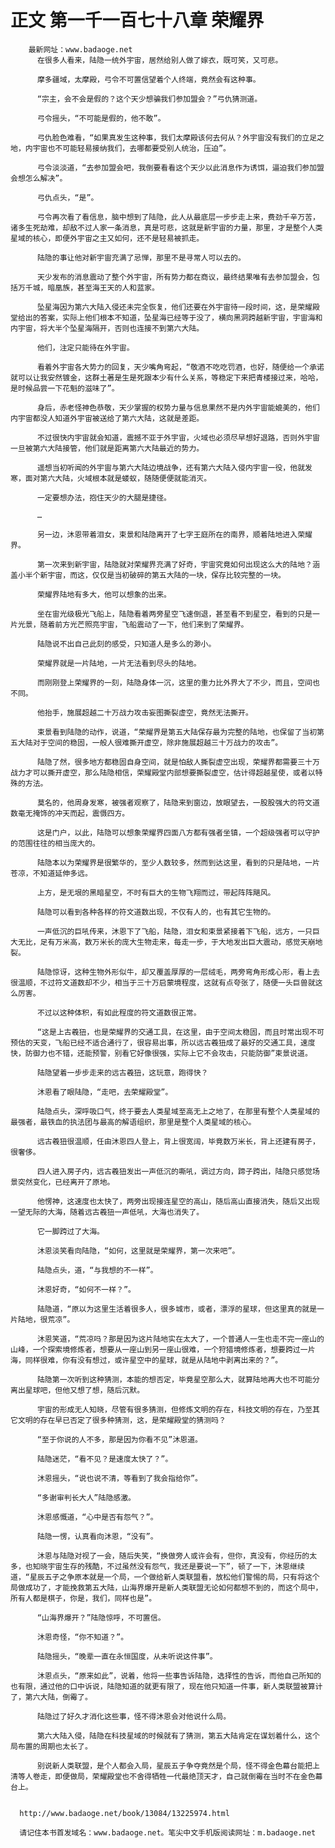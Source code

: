 # 正文 第一千一百七十八章 荣耀界
        最新网址：www.badaoge.net
          在很多人看来，陆隐一统外宇宙，居然给别人做了嫁衣，既可笑，又可悲。
      
          摩多疆域，太摩殿，弓令不可置信望着个人终端，竟然会有这种事。
      
          “宗主，会不会是假的？这个天少想骗我们参加盟会？”弓仇猜测道。
      
          弓令摇头，“不可能是假的，他不敢”。
      
          弓仇脸色难看，“如果真发生这种事，我们太摩殿该何去何从？外宇宙没有我们的立足之地，内宇宙也不可能轻易接纳我们，去哪都要受别人统治，压迫”。
      
          弓令淡淡道，“去参加盟会吧，我倒要看看这个天少以此消息作为诱饵，逼迫我们参加盟会想怎么解决”。
      
          弓仇点头，“是”。
      
          弓令再次看了看信息，脑中想到了陆隐，此人从最底层一步步走上来，费劲千辛万苦，诸多生死劫难，却敌不过人家一条消息，真是可悲，这就是新宇宙的力量，那里，才是整个人类星域的核心，即便外宇宙之主又如何，还不是轻易被抓走。
      
          陆隐的事让他对新宇宙充满了忌惮，那里不是寻常人可以去的。
      
          天少发布的消息震动了整个外宇宙，所有势力都在商议，最终结果唯有去参加盟会，包括万千城，暗凰族，甚至海王天的人和蓝家。
      
          坠星海因为第六大陆入侵还未完全恢复，他们还要在外宇宙待一段时间，这，是荣耀殿堂给出的答案，实际上他们根本不知道，坠星海已经等于没了，横向黑洞跨越新宇宙，宇宙海和内宇宙，将大半个坠星海隔开，否则也连接不到第六大陆。
      
          他们，注定只能待在外宇宙。
      
          看着外宇宙各大势力的回复，天少嘴角弯起，“敬酒不吃吃罚酒，也好，随便给一个承诺就可以让我安然镀金，这群土著是生是死跟本少有什么关系，等稳定下来把青楼接过来，哈哈，是时候品尝一下花魁的滋味了”。
      
          身后，赤老怪神色恭敬，天少掌握的权势力量与信息果然不是内外宇宙能媲美的，他们内宇宙都没人知道外宇宙被送给了第六大陆，这就是差距。
      
          不过很快内宇宙就会知道，震撼不亚于外宇宙，火域也必须尽早想好退路，否则外宇宙一旦被第六大陆接管，他们就是距离第六大陆最近的势力。
      
          遥想当初听闻的外宇宙与第六大陆边境战争，还有第六大陆入侵内宇宙一役，他就发寒，面对第六大陆，火域根本就是蝼蚁，随随便便就能消灭。
      
          一定要想办法，抱住天少的大腿是捷径。
      
          …
      
          另一边，沐恩带着泪女，束景和陆隐离开了七字王庭所在的南界，顺着陆地进入荣耀界。
      
          第一次来到新宇宙，陆隐就对荣耀界充满了好奇，宇宙究竟如何出现这么大的陆地？涵盖小半个新宇宙，而这，仅仅是当初破碎的第五大陆的一块，保存比较完整的一块。
      
          荣耀界陆地有多大，他可以想象的出来。
      
          坐在宙光级极光飞船上，陆隐看着两旁星空飞速倒退，甚至看不到星空，看到的只是一片光景，随着前方光芒照亮宇宙，飞船震动了一下，他们来到了荣耀界。
      
          陆隐说不出自己此刻的感受，只知道人是多么的渺小。
      
          荣耀界就是一片陆地，一片无法看到尽头的陆地。
      
          而刚刚登上荣耀界的一刻，陆隐身体一沉，这里的重力比外界大了不少，而且，空间也不同。
      
          他抬手，施展超越二十万战力攻击妄图撕裂虚空，竟然无法撕开。
      
          束景看到陆隐的动作，说道，“荣耀界是第五大陆保存最为完整的陆地，也保留了当初第五大陆对于空间的稳固，一般人很难撕开虚空，除非施展超越三十万战力的攻击”。
      
          陆隐了然，很多地方都稳固自身空间，就是怕敌人撕裂虚空出现，荣耀界都需要三十万战力才可以撕开虚空，那么陆隐相信，荣耀殿堂内部想要撕裂虚空，估计得超越星使，或者以特殊的方法。
      
          莫名的，他周身发寒，被强者观察了，陆隐来到窗边，放眼望去，一股股强大的符文道数毫无掩饰的冲天而起，震慑四方。
      
          这是门户，以此，陆隐可以想象荣耀界四面八方都有强者坐镇，一个超级强者可以守护的范围往往的相当庞大的。
      
          陆隐本以为荣耀界是很繁华的，至少人数较多，然而到达这里，看到的只是陆地，一片苍凉，不知道延伸多远。
      
          上方，是无垠的黑暗星空，不时有巨大的生物飞翔而过，带起阵阵飓风。
      
          陆隐可以看到各种各样的符文道数出现，不仅有人的，也有其它生物的。
      
          一声低沉的巨吼传来，沐恩下了飞船，陆隐，泪女和束景紧接着下飞船，远方，一只巨大无比，足有万米高，数万米长的庞大生物走来，每走一步，于大地发出巨大震动，感觉天崩地裂。
      
          陆隐惊讶，这种生物外形似牛，却又覆盖厚厚的一层绒毛，两旁弯角形成心形，看上去很温顺，不过符文道数却不少，相当于三十万启蒙境程度，这就有点夸张了，随便一头巨兽就这么厉害。
      
          不过以这种体积，有如此程度的符文道数很正常。
      
          “这是上古羲狃，也是荣耀界的交通工具，在这里，由于空间太稳固，而且时常出现不可预估的天变，飞船已经不适合通行了，很容易出事，所以远古羲狃成了最好的交通工具，速度快，防御力也不错，还能预警，别看它好像很强，实际上它不会攻击，只能防御”束景说道。
      
          陆隐望着一步步走来的远古羲狃，这玩意，跑得快？
      
          沐恩看了眼陆隐，“走吧，去荣耀殿堂”。
      
          陆隐点头，深呼吸口气，终于要去人类星域至高无上之地了，在那里有整个人类星域的最强者，最铁血的执法团与最高的解语组织，那里是整个人类星域的核心。
      
          远古羲狃很温顺，任由沐恩四人登上，背上很宽阔，毕竟数万米长，背上还建有房子，很奢侈。
      
          四人进入房子内，远古羲狃发出一声低沉的嘶吼，调过方向，蹄子跨出，陆隐只感觉场景突然变化，已经离开了原地。
      
          他愣神，这速度也太快了，两旁出现接连星空的高山，随后高山直接消失，随后又出现一望无际的大海，随着远古羲狃一声低吼，大海也消失了。
      
          它一脚跨过了大海。
      
          沐恩淡笑看向陆隐，“如何，这里就是荣耀界，第一次来吧”。
      
          陆隐点头，道，“与我想的不一样”。
      
          沐恩好奇，“如何不一样？”。
      
          陆隐道，“原以为这里生活着很多人，很多城市，或者，漂浮的星球，但这里真的就是一片陆地，很荒凉”。
      
          沐恩笑道，“荒凉吗？那是因为这片陆地实在太大了，一个普通人一生也走不完一座山的山峰，一个探索境修炼者，想要从一座山到另一座山很难，一个狩猎境修炼者，想要跨过一片海，同样很难，你有没有想过，或许星空中的星球，就是从陆地中剥离出来的？”。
      
          陆隐第一次听到这种猜测，本能的想否定，毕竟星空那么大，就算陆地再大也不可能分离出星球吧，但他又想了想，随后沉默。
      
          宇宙的形成无人知晓，尽管有很多猜测，但修炼文明的存在，科技文明的存在，乃至其它文明的存在早已否定了很多种猜测，这，是荣耀殿堂的猜测吗？
      
          “至于你说的人不多，那是因为你看不见”沐恩道。
      
          陆隐迷茫，“看不见？是速度太快了？”。
      
          沐恩摇头，“说也说不清，等看到了我会指给你”。
      
          “多谢审判长大人”陆隐感激。
      
          沐恩感慨道，“心中是否有怨气？”。
      
          陆隐一愣，认真看向沐恩，“没有”。
      
          沐恩与陆隐对视了一会，随后失笑，“换做旁人或许会有，但你，真没有，你经历的太多，也知晓宇宙生存的残酷，不过虽然没有怨气，我还是要说一下”，顿了一下，沐恩继续道，“星辰五子之争原本就是一个局，一个做给新人类联盟看，放松他们警惕的局，只有将这个局做成功了，才能挽救第五大陆，山海界爆开是新人类联盟无论如何都想不到的，而这个局中，所有人都是棋子，你是，我们，同样也是”。
      
          “山海界爆开？”陆隐惊呼，不可置信。
      
          沐恩奇怪，“你不知道？”。
      
          陆隐摇头，“晚辈一直在永恒国度，从未听说这件事”。
      
          沐恩点头，“原来如此”，说着，他将一些事告诉陆隐，选择性的告诉，而他自己所知的也有限，通过他的口中诉说，陆隐知道的就更有限了，现在他只知道一件事，新人类联盟被算计了，第六大陆，倒霉了。
      
          陆隐过了好久才消化这些事，怪不得沐恩会对他说什么局。
      
          第六大陆入侵，陆隐在科技星域的时候就有了猜测，第五大陆肯定在谋划着什么，这个局布置的周期也太长了。
      
          别说新人类联盟，是个人都会入局，星辰五子争夺竟然是个局，怪不得金色幕台能把上清等人卷走，即便做局，荣耀殿堂也不舍得牺牲一代最绝顶天才，自己就倒霉在当时不在金色幕台上。
      
      
      http://www.badaoge.net/book/13084/13225974.html
      
      请记住本书首发域名：www.badaoge.net。笔尖中文手机版阅读网址：m.badaoge.net